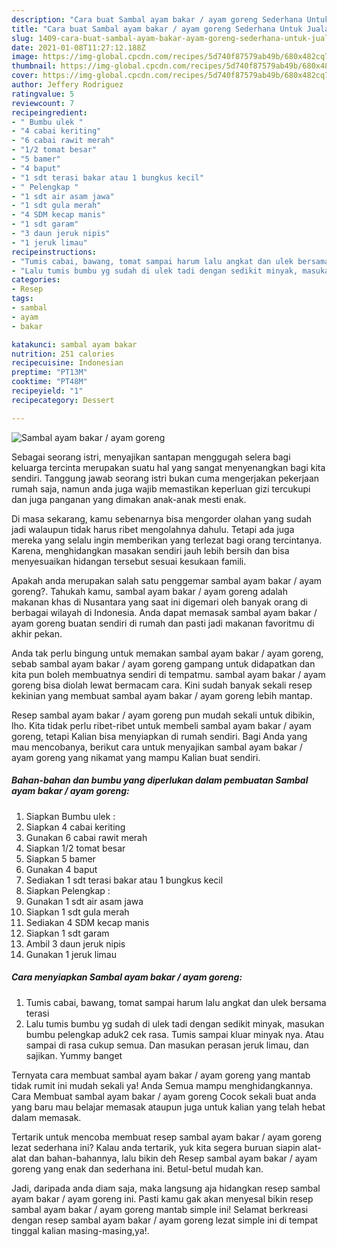 ```yaml
---
description: "Cara buat Sambal ayam bakar / ayam goreng Sederhana Untuk Jualan"
title: "Cara buat Sambal ayam bakar / ayam goreng Sederhana Untuk Jualan"
slug: 1409-cara-buat-sambal-ayam-bakar-ayam-goreng-sederhana-untuk-jualan
date: 2021-01-08T11:27:12.188Z
image: https://img-global.cpcdn.com/recipes/5d740f87579ab49b/680x482cq70/sambal-ayam-bakar-ayam-goreng-foto-resep-utama.jpg
thumbnail: https://img-global.cpcdn.com/recipes/5d740f87579ab49b/680x482cq70/sambal-ayam-bakar-ayam-goreng-foto-resep-utama.jpg
cover: https://img-global.cpcdn.com/recipes/5d740f87579ab49b/680x482cq70/sambal-ayam-bakar-ayam-goreng-foto-resep-utama.jpg
author: Jeffery Rodriguez
ratingvalue: 5
reviewcount: 7
recipeingredient:
- " Bumbu ulek "
- "4 cabai keriting"
- "6 cabai rawit merah"
- "1/2 tomat besar"
- "5 bamer"
- "4 baput"
- "1 sdt terasi bakar atau 1 bungkus kecil"
- " Pelengkap "
- "1 sdt air asam jawa"
- "1 sdt gula merah"
- "4 SDM kecap manis"
- "1 sdt garam"
- "3 daun jeruk nipis"
- "1 jeruk limau"
recipeinstructions:
- "Tumis cabai, bawang, tomat sampai harum lalu angkat dan ulek bersama terasi"
- "Lalu tumis bumbu yg sudah di ulek tadi dengan sedikit minyak, masukan bumbu pelengkap aduk2 cek rasa. Tumis sampai kluar minyak nya. Atau sampai di rasa cukup semua. Dan masukan perasan jeruk limau, dan sajikan. Yummy banget"
categories:
- Resep
tags:
- sambal
- ayam
- bakar

katakunci: sambal ayam bakar 
nutrition: 251 calories
recipecuisine: Indonesian
preptime: "PT13M"
cooktime: "PT48M"
recipeyield: "1"
recipecategory: Dessert

---
```



![Sambal ayam bakar / ayam goreng](https://img-global.cpcdn.com/recipes/5d740f87579ab49b/680x482cq70/sambal-ayam-bakar-ayam-goreng-foto-resep-utama.jpg)

Sebagai seorang istri, menyajikan santapan menggugah selera bagi keluarga tercinta merupakan suatu hal yang sangat menyenangkan bagi kita sendiri. Tanggung jawab seorang istri bukan cuma mengerjakan pekerjaan rumah saja, namun anda juga wajib memastikan keperluan gizi tercukupi dan juga panganan yang dimakan anak-anak mesti enak.

Di masa  sekarang, kamu sebenarnya bisa mengorder olahan yang sudah jadi walaupun tidak harus ribet mengolahnya dahulu. Tetapi ada juga mereka yang selalu ingin memberikan yang terlezat bagi orang tercintanya. Karena, menghidangkan masakan sendiri jauh lebih bersih dan bisa menyesuaikan hidangan tersebut sesuai kesukaan famili. 



Apakah anda merupakan salah satu penggemar sambal ayam bakar / ayam goreng?. Tahukah kamu, sambal ayam bakar / ayam goreng adalah makanan khas di Nusantara yang saat ini digemari oleh banyak orang di berbagai wilayah di Indonesia. Anda dapat memasak sambal ayam bakar / ayam goreng buatan sendiri di rumah dan pasti jadi makanan favoritmu di akhir pekan.

Anda tak perlu bingung untuk memakan sambal ayam bakar / ayam goreng, sebab sambal ayam bakar / ayam goreng gampang untuk didapatkan dan kita pun boleh membuatnya sendiri di tempatmu. sambal ayam bakar / ayam goreng bisa diolah lewat bermacam cara. Kini sudah banyak sekali resep kekinian yang membuat sambal ayam bakar / ayam goreng lebih mantap.

Resep sambal ayam bakar / ayam goreng pun mudah sekali untuk dibikin, lho. Kita tidak perlu ribet-ribet untuk membeli sambal ayam bakar / ayam goreng, tetapi Kalian bisa menyiapkan di rumah sendiri. Bagi Anda yang mau mencobanya, berikut cara untuk menyajikan sambal ayam bakar / ayam goreng yang nikamat yang mampu Kalian buat sendiri.

<!--inarticleads1-->

##### Bahan-bahan dan bumbu yang diperlukan dalam pembuatan Sambal ayam bakar / ayam goreng:

1. Siapkan  Bumbu ulek :
1. Siapkan 4 cabai keriting
1. Gunakan 6 cabai rawit merah
1. Siapkan 1/2 tomat besar
1. Siapkan 5 bamer
1. Gunakan 4 baput
1. Sediakan 1 sdt terasi bakar atau 1 bungkus kecil
1. Siapkan  Pelengkap :
1. Gunakan 1 sdt air asam jawa
1. Siapkan 1 sdt gula merah
1. Sediakan 4 SDM kecap manis
1. Siapkan 1 sdt garam
1. Ambil 3 daun jeruk nipis
1. Gunakan 1 jeruk limau




<!--inarticleads2-->

##### Cara menyiapkan Sambal ayam bakar / ayam goreng:

1. Tumis cabai, bawang, tomat sampai harum lalu angkat dan ulek bersama terasi
1. Lalu tumis bumbu yg sudah di ulek tadi dengan sedikit minyak, masukan bumbu pelengkap aduk2 cek rasa. Tumis sampai kluar minyak nya. Atau sampai di rasa cukup semua. Dan masukan perasan jeruk limau, dan sajikan. Yummy banget




Ternyata cara membuat sambal ayam bakar / ayam goreng yang mantab tidak rumit ini mudah sekali ya! Anda Semua mampu menghidangkannya. Cara Membuat sambal ayam bakar / ayam goreng Cocok sekali buat anda yang baru mau belajar memasak ataupun juga untuk kalian yang telah hebat dalam memasak.

Tertarik untuk mencoba membuat resep sambal ayam bakar / ayam goreng lezat sederhana ini? Kalau anda tertarik, yuk kita segera buruan siapin alat-alat dan bahan-bahannya, lalu bikin deh Resep sambal ayam bakar / ayam goreng yang enak dan sederhana ini. Betul-betul mudah kan. 

Jadi, daripada anda diam saja, maka langsung aja hidangkan resep sambal ayam bakar / ayam goreng ini. Pasti kamu gak akan menyesal bikin resep sambal ayam bakar / ayam goreng mantab simple ini! Selamat berkreasi dengan resep sambal ayam bakar / ayam goreng lezat simple ini di tempat tinggal kalian masing-masing,ya!.

